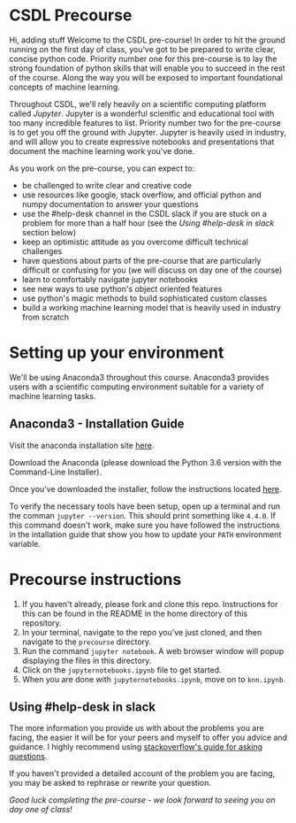# CSDL Precourse
Hi, adding stuff
Welcome to the CSDL pre-course! In order to hit the ground running on the first day of class, you've got to be prepared to write clear, concise python code. Priority number one for this pre-course is to lay the strong foundation of python skills that will enable you to succeed in the rest of the course. Along the way you will be exposed to important foundational concepts of machine learning.

Throughout CSDL, we'll rely heavily on a scientific computing platform called *Jupyter*. Jupyter is a wonderful scientfic and educational tool with too many incredible features to list. Priority number two for the pre-course is to get you off the ground with Jupyter. Jupyter is heavily used in industry, and will allow you to create expressive notebooks and presentations that document the machine learning work you've done.

As you work on the pre-course, you can expect to:

* be challenged to write clear and creative code
* use resources like google, stack overflow, and official python and numpy documentation to answer your questions
* use the #help-desk channel in the CSDL slack if you are stuck on a problem for more than a half hour (see the *Using #help-desk in slack* section below)
* keep an optimistic attitude as you overcome difficult technical challenges
* have questions about parts of the pre-course that are particularly difficult or confusing for you (we will discuss on day one of the course)
* learn to comfortably navigate jupyter notebooks
* see new ways to use python's object oriented features
* use python's magic methods to build sophisticated custom classes
* build a working machine learning model that is heavily used in industry from scratch

# Setting up your environment

We'll be using Anaconda3 throughout this course. Anaconda3 provides users with a scientific computing environment suitable for a variety of machine learning tasks.

## Anaconda3 - Installation Guide

Visit the anaconda installation site [here](https://www.anaconda.com/download).

Download the Anaconda (please download the Python 3.6 version with the Command-Line Installer).

Once you've downloaded the installer, follow the instructions located [here](https://docs.anaconda.com/anaconda/install).

To verify the necessary tools have been setup, open up a terminal and run the comman `jupyter --version`. This should print something like `4.4.0`. If this command doesn't work, make sure you have followed the instructions in the intallation guide that show you how to update your `PATH` environment variable.

# Precourse instructions

1. If you haven't already, please fork and clone this repo. Instructions for this can be found in the README in the home directory of this repository.
1. In your terminal, navigate to the repo you've just cloned, and then navigate to the `precourse` directory.
1. Run the command `jupyter notebook`. A web browser window will popup displaying the files in this directory.
1. Click on the `jupyternotebooks.ipynb` file to get started.
1. When you are done with `jupyternotebooks.ipynb`, move on to `knn.ipynb`.

## Using #help-desk in slack

The more information you provide us with about the problems you are facing, the easier it will be for your peers and myself to offer you advice and guidance. I highly recommend using [stackoverflow's guide for asking questions](https://stackoverflow.com/help/how-to-ask).

If you haven't provided a detailed account of the problem you are facing, you may be asked to rephrase or rewrite your question.

*Good luck completing the pre-course - we look forward to seeing you on day one of class!*
